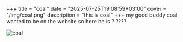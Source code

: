 +++
title = "coal"
date = "2025-07-25T19:08:59+03:00"
cover = "/img/coal.png"
description = "this is coal"
+++
my good buddy coal wanted to be on the website so here he is ? ????

![coal](/img/coal.png)